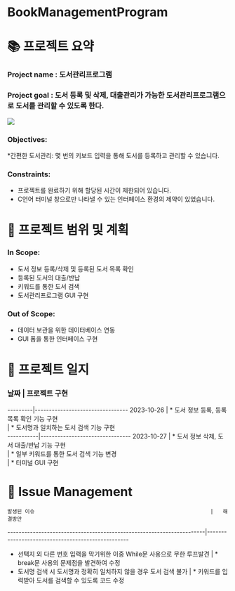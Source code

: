 # BookManagementProgram

# 📚 프로젝트 요약

### Project name : 도서관리프로그램
### Project goal : 도서 등록 및 삭제, 대출관리가 가능한 도서관리프로그램으로 도서를 관리할 수 있도록 한다.

<img src="https://img.shields.io/badge/C-A8B9CC?style=plastic&logo=C&logoColor=White">

### Objectives:
 *간편한 도서관리: 몇 번의 키보드 입력을 통해 도서를 등록하고 관리할 수 있습니다. 

### Constraints:
 * 프로젝트를 완료하기 위해 할당된 시간이 제한되어 있습니다.
 * C언어 터미널 창으로만 나타낼 수 있는 인터페이스 환경의 제약이 있었습니다. 

# 📆 프로젝트 범위 및 계획 
### In Scope:
 * 도서 정보 등록/삭제 및 등록된 도서 목록 확인
 * 등록된 도서의 대출/반납
 * 키워드를 통한 도서 검색
 * 도서관리프로그램 GUI 구현

### Out of Scope:
 * 데이터 보관을 위한 데이터베이스 연동
 * GUI 폼을 통한 인터페이스 구현

# 💬 프로젝트 일지
### 날짜 | 프로젝트 구현 
---------|---------------------------------
2023-10-26 | * 도서 정보 등록, 등록 목록 확인 기능 구현  
           | * 도서명과 일치하는 도서 검색 기능 구현  
-----------|--------------------------------
2023-10-27  | * 도서 정보 삭제, 도서 대출/반납 기능 구현  
            | * 일부 키워드를 통한 도서 검색 기능 변경  
            | * 터미널 GUI 구현  

# 🔨 Issue Management 
  
    발생된 이슈                                                        |   해결방안
----------------------------------------------------------------------|--------------------------------------------------
 * 선택지 외 다른 번호 입력을 막기위한 이중 While문 사용으로 무한 루프발견 |   * break문 사용의 문제점을 발견하여 수정     
 * 도서명 검색 시 도서명과 정확히 일치하지 않을 경우 도서 검색 불가        |  * 키워드를 입력받아 도서를 검색할 수 있도록 코드 수정  
  
   
                
